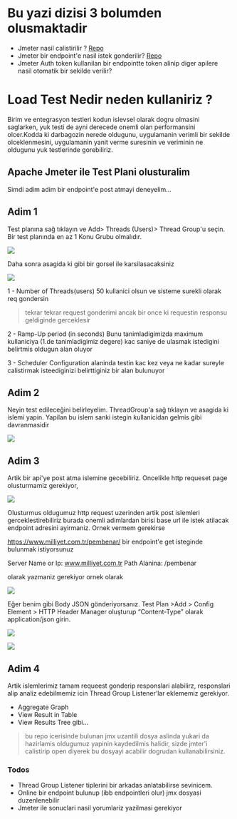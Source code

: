 # Bu yazi dizisi 3 bolumden olusmaktadir

- Jmeter nasil calistirilir ? [Repo](https://github.com/coderaction/jmeter-first-run) 
- Jmeter bir endpoint'e nasil istek gonderilir? [Repo](https://github.com/coderaction/jmeter-rest-api-load-test) 
- Jmeter Auth token kullanilan bir endpointte token alinip diger apilere nasil otomatik bir sekilde verilir?  

# Load Test Nedir neden kullaniriz ?

Birim ve entegrasyon testleri kodun islevsel olarak dogru olmasini saglarken, yuk testi de ayni derecede onemli olan performansini olcer.Kodda ki darbagozin nerede oldugunu, uygulamanin verimli bir sekilde olceklenmesini, uygulamanin yanit verme suresinin ve veriminin ne oldugunu yuk testlerinde gorebiliriz.

## Apache Jmeter ile Test Plani olusturalim

Simdi adim adim bir endpoint'e post atmayi deneyelim...


## Adim 1

Test planına sağ tıklayın ve Add> Threads (Users)> Thread Group'u seçin. Bir test planında en az 1 Konu Grubu olmalıdır.

[![](https://github.com/coderaction/jmeter-rest-api-load-test/blob/main/images/thread%20group.png?raw=true)]()

Daha sonra asagida ki gibi bir gorsel ile karsilasacaksiniz 


[![](https://github.com/coderaction/jmeter-rest-api-load-test/blob/main/images/jmater-thread-group.png)]()


1 - Number of Threads(users) 50 kullanici olsun ve sisteme surekli olarak req gondersin 

> tekrar tekrar request gonderimi ancak bir once ki requestin responsu geldiginde gerceklesir

2 - Ramp-Up period (in seconds) Bunu tanimladigimizda maximum kullaniciya (1.de tanimladigimiz degere) kac saniye de ulasmak istedigini belirtmis oldugun alan oluyor

3 - Scheduler Configuration alaninda testin kac kez veya ne kadar sureyle calistirmak isteediginizi belirttiginiz bir alan bulunuyor 

## Adim 2

Neyin test edileceğini belirleyelim. ThreadGroup'a sağ tıklayın ve asagida ki islemi yapin. Yapilan bu islem sanki istegin kullanicidan gelmis gibi davranmasidir

[![](https://github.com/coderaction/jmeter-rest-api-load-test/blob/main/images/jmater-thread-group.png)](https://nodesource.com/products/nsolid)

## Adim 3 

Artik bir api'ye post atma islemine gecebiliriz. Oncelikle http requeset page olusturmamiz gerekiyor,

[![](https://github.com/coderaction/jmeter-rest-api-load-test/blob/main/images/httpRequesetJmeter.png)]()

 Olusturmus oldugumuz http request uzerinden artik post islemleri gerceklestirebiliriz
 burada onemli adimlardan birisi base url ile istek atilacak endpoint adresini ayirmaniz. Ornek vermem gerekirse 

https://www.milliyet.com.tr/pembenar/ bir endpoint'e get isteginde bulunmak istiyorsunuz 

Server Name or Ip: www.milliyet.com.tr 
Path Alanina: /pembenar

olarak yazmaniz gerekiyor ornek olarak 

[![](https://github.com/coderaction/jmeter-rest-api-load-test/blob/main/images/http-request.png)]()

Eğer benim gibi Body JSON gönderiyorsanız. Test Plan >Add > Config Element > HTTP Header Manager oluşturup “Content-Type” olarak application/json girin.

[![](https://github.com/coderaction/jmeter-rest-api-load-test/blob/main/images/httpheadermanager.png)]()

[![](https://github.com/coderaction/jmeter-rest-api-load-test/blob/main/images/httpHeaderManagercontentType.png)]()

## Adim 4 

Artik islemlerimiz tamam requeest gonderip responslari alabilirz, responslari alip analiz edebilmemiz icin Thread Group Listener’lar eklememiz gerekiyor.

- Aggregate Graph
- View Result in Table
- View Results Tree gibi…

> bu repo icerisinde bulunan jmx uzantili dosya aslinda yukari da hazirlamis oldugumuz yapinin kaydedilmis halidir, sizde jmter'i calistirip open diyerek bu dosyayi acabilir dogrudan kullanabilirsiniz.

### Todos
 - Thread Group Listener tiplerini bir arkadas anlatabilirse sevinicem.
 - Online bir endpoint bulunup (ibb endpointleri olur) jmx dosyasi duzenlenebilir
 - Jmeter ile sonuclari nasil yorumlariz yazilmasi gerekiyor



